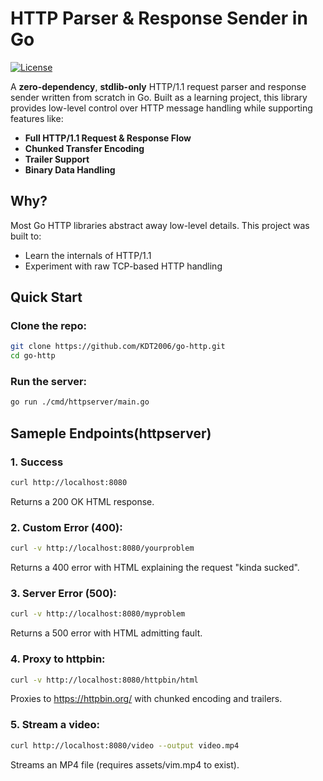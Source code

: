 # HTTP Parser & Response Sender in Go
  
[![License](https://img.shields.io/badge/license-MIT-blue.svg)](LICENSE)

A **zero-dependency**, **stdlib-only** HTTP/1.1 request parser and response sender written from scratch in Go. Built as a learning project, this library provides low-level control over HTTP message handling while supporting features like:

- **Full HTTP/1.1 Request & Response Flow**  
- **Chunked Transfer Encoding**  
- **Trailer Support**  
- **Binary Data Handling**

## **Why?**

Most Go HTTP libraries abstract away low-level details. This project was built to:

- Learn the internals of HTTP/1.1
- Experiment with raw TCP-based HTTP handling

## **Quick Start**

### Clone the repo:

```bash
git clone https://github.com/KDT2006/go-http.git
cd go-http
```

### Run the server:

```bash
go run ./cmd/httpserver/main.go
```

## **Sameple Endpoints(httpserver)**

### 1. Success

```bash
curl http://localhost:8080
```
Returns a 200 OK HTML response.

### 2. Custom Error (400):

```bash
curl -v http://localhost:8080/yourproblem
```
Returns a 400 error with HTML explaining the request "kinda sucked".

### 3. Server Error (500):

```bash
curl -v http://localhost:8080/myproblem
```
Returns a 500 error with HTML admitting fault.

### 4. Proxy to httpbin:

```bash
curl -v http://localhost:8080/httpbin/html
```
Proxies to https://httpbin.org/ with chunked encoding and trailers.

### 5. Stream a video: 

```bash
curl http://localhost:8080/video --output video.mp4
```
Streams an MP4 file (requires assets/vim.mp4 to exist).